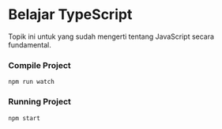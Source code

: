 # Belajar TypeScript

Topik ini untuk yang sudah mengerti tentang JavaScript secara fundamental.

### Compile Project
```
npm run watch
```


### Running Project
```
npm start
```
